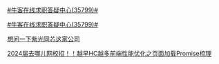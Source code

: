 [#牛客在线求职答疑中心(35799)#](https://www.nowcoder.com/feed/main/detail/c04b846bc76c4b45998613b065adb230?fromPut=jj-github&urlSource=extension-api)

[#牛客在线求职答疑中心(35799)#](https://www.nowcoder.com/feed/main/detail/e4a46bee2df6409ca6d171e13a13acbd?fromPut=jj-github&urlSource=extension-api)

[想问一下紫光同芯这家公司](https://www.nowcoder.com/feed/main/detail/13523286cb3e4f7dab0c1bc1cfe8c21b?fromPut=jj-github&urlSource=extension-api)

[2024届去哪儿网校招！！越早HC越多](https://www.nowcoder.com/feed/main/detail/15732fe980f14726975a64c1bb9ec40f?fromPut=jj-github&urlSource=extension-api)[前端性能优化之页面加载](https://www.nowcoder.com/discuss/517211058310742016?fromPut=jj-github&urlSource=extension-api)[Promise梳理](https://www.nowcoder.com/discuss/517218738538545152?fromPut=jj-github&urlSource=extension-api)